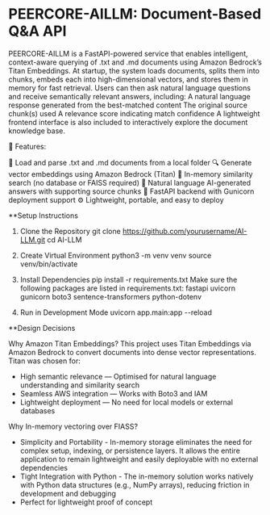 # PEERCORE-AILLM: Document-Based Q&A API

PEERCORE-AILLM is a FastAPI-powered service that enables intelligent, context-aware querying of .txt and .md documents using Amazon Bedrock’s Titan Embeddings.
At startup, the system loads documents, splits them into chunks, embeds each into high-dimensional vectors, and stores them in memory for fast retrieval. Users can then ask natural language questions and receive semantically relevant answers, including:
A natural language response generated from the best-matched content
The original source chunk(s) used
A relevance score indicating match confidence
A lightweight frontend interface is also included to interactively explore the document knowledge base.

🚀 Features:

📄 Load and parse .txt and .md documents from a local folder
🔍 Generate vector embeddings using Amazon Bedrock (Titan)
🧠 In-memory similarity search (no database or FAISS required)
🤖 Natural language AI-generated answers with supporting source chunks
🧪 FastAPI backend with Gunicorn deployment support
⚙️ Lightweight, portable, and easy to deploy

**Setup Instructions

1. Clone the Repository
git clone https://github.com/yourusername/AI-LLM.git
cd AI-LLM

3. Create Virtual Environment
python3 -m venv venv
source venv/bin/activate

5. Install Dependencies
pip install -r requirements.txt
Make sure the following packages are listed in requirements.txt:
fastapi
uvicorn
gunicorn
boto3
sentence-transformers
python-dotenv

7. Run in Development Mode
uvicorn app.main:app --reload

**Design Decisions

Why Amazon Titan Embeddings?
This project uses Titan Embeddings via Amazon Bedrock to convert documents into dense vector representations. Titan was chosen for:
- High semantic relevance — Optimised for natural language understanding and similarity search
- Seamless AWS integration — Works with Boto3 and IAM
- Lightweight deployment — No need for local models or external databases

Why In-memory vectoring over FIASS?
- Simplicity and Portability - In-memory storage eliminates the need for complex setup, indexing, or persistence layers. It allows the entire application to remain lightweight and easily deployable with no external dependencies
- Tight Integration with Python - The in-memory solution works natively with Python data structures (e.g., NumPy arrays), reducing friction in development and debugging
- Perfect for lightweight proof of concept






